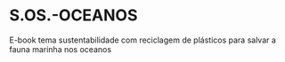 # S.OS.-OCEANOS
E-book tema sustentabilidade com reciclagem de plásticos para salvar  a fauna marinha nos oceanos
